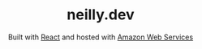 <h1 align="center">
  neilly.dev
</h1>
<p align="center">
  Built with <a href="https://reactjs.org/" target="_blank">React</a> and hosted with <a href="https://aws.amazon.com/" target="_blank">Amazon Web Services</a>
</p>
